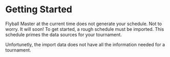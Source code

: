 # Getting Started
Flyball Master at the current time does not generate your schedule. Not to worry. It will soon! To get started, a rough schedule must be imported. This schedule primes the data sources for your tournament.

Unfortunetly, the import data does not have all the information needed for a tournament.

